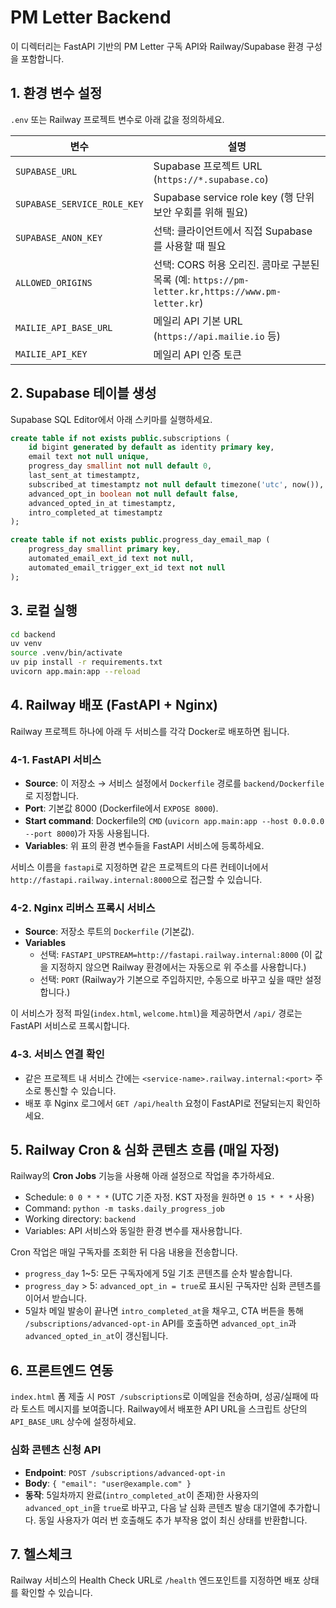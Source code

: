 # PM Letter Backend

이 디렉터리는 FastAPI 기반의 PM Letter 구독 API와 Railway/Supabase 환경 구성을 포함합니다.

## 1. 환경 변수 설정

`.env` 또는 Railway 프로젝트 변수로 아래 값을 정의하세요.

| 변수 | 설명 |
| --- | --- |
| `SUPABASE_URL` | Supabase 프로젝트 URL (`https://*.supabase.co`) |
| `SUPABASE_SERVICE_ROLE_KEY` | Supabase service role key (행 단위 보안 우회를 위해 필요) |
| `SUPABASE_ANON_KEY` | 선택: 클라이언트에서 직접 Supabase를 사용할 때 필요 |
| `ALLOWED_ORIGINS` | 선택: CORS 허용 오리진. 콤마로 구분된 목록 (예: `https://pm-letter.kr,https://www.pm-letter.kr`) |
| `MAILIE_API_BASE_URL` | 메일리 API 기본 URL (`https://api.mailie.io` 등) |
| `MAILIE_API_KEY` | 메일리 API 인증 토큰 |

## 2. Supabase 테이블 생성

Supabase SQL Editor에서 아래 스키마를 실행하세요.

```sql
create table if not exists public.subscriptions (
    id bigint generated by default as identity primary key,
    email text not null unique,
    progress_day smallint not null default 0,
    last_sent_at timestamptz,
    subscribed_at timestamptz not null default timezone('utc', now()),
    advanced_opt_in boolean not null default false,
    advanced_opted_in_at timestamptz,
    intro_completed_at timestamptz
);

create table if not exists public.progress_day_email_map (
    progress_day smallint primary key,
    automated_email_ext_id text not null,
    automated_email_trigger_ext_id text not null
);
```

## 3. 로컬 실행

```bash
cd backend
uv venv
source .venv/bin/activate
uv pip install -r requirements.txt
uvicorn app.main:app --reload
```

## 4. Railway 배포 (FastAPI + Nginx)

Railway 프로젝트 하나에 아래 두 서비스를 각각 Docker로 배포하면 됩니다.

### 4-1. FastAPI 서비스

- **Source**: 이 저장소 → 서비스 설정에서 `Dockerfile` 경로를 `backend/Dockerfile`로 지정합니다.
- **Port**: 기본값 8000 (Dockerfile에서 `EXPOSE 8000`).
- **Start command**: Dockerfile의 `CMD` (`uvicorn app.main:app --host 0.0.0.0 --port 8000`)가 자동 사용됩니다.
- **Variables**: 위 표의 환경 변수들을 FastAPI 서비스에 등록하세요.

서비스 이름을 `fastapi`로 지정하면 같은 프로젝트의 다른 컨테이너에서 `http://fastapi.railway.internal:8000`으로 접근할 수 있습니다.

### 4-2. Nginx 리버스 프록시 서비스

- **Source**: 저장소 루트의 `Dockerfile` (기본값).
- **Variables**
  - 선택: `FASTAPI_UPSTREAM=http://fastapi.railway.internal:8000` (이 값을 지정하지 않으면 Railway 환경에서는 자동으로 위 주소를 사용합니다.)
  - 선택: `PORT` (Railway가 기본으로 주입하지만, 수동으로 바꾸고 싶을 때만 설정합니다.)

이 서비스가 정적 파일(`index.html`, `welcome.html`)을 제공하면서 `/api/` 경로는 FastAPI 서비스로 프록시합니다.

### 4-3. 서비스 연결 확인

- 같은 프로젝트 내 서비스 간에는 `<service-name>.railway.internal:<port>` 주소로 통신할 수 있습니다.
- 배포 후 Nginx 로그에서 `GET /api/health` 요청이 FastAPI로 전달되는지 확인하세요.

## 5. Railway Cron & 심화 콘텐츠 흐름 (매일 자정)

Railway의 **Cron Jobs** 기능을 사용해 아래 설정으로 작업을 추가하세요.

- Schedule: `0 0 * * *` (UTC 기준 자정. KST 자정을 원하면 `0 15 * * *` 사용)
- Command: `python -m tasks.daily_progress_job`
- Working directory: `backend`
- Variables: API 서비스와 동일한 환경 변수를 재사용합니다.

Cron 작업은 매일 구독자를 조회한 뒤 다음 내용을 전송합니다.

- `progress_day` 1~5: 모든 구독자에게 5일 기초 콘텐츠를 순차 발송합니다.
- `progress_day` > 5: `advanced_opt_in = true`로 표시된 구독자만 심화 콘텐츠를 이어서 받습니다.
- 5일차 메일 발송이 끝나면 `intro_completed_at`을 채우고, CTA 버튼을 통해 `/subscriptions/advanced-opt-in` API를 호출하면 `advanced_opt_in`과 `advanced_opted_in_at`이 갱신됩니다.

## 6. 프론트엔드 연동

`index.html` 폼 제출 시 `POST /subscriptions`로 이메일을 전송하며, 성공/실패에 따라 토스트 메시지를 보여줍니다. Railway에서 배포한 API URL을 스크립트 상단의 `API_BASE_URL` 상수에 설정하세요.

### 심화 콘텐츠 신청 API

- **Endpoint**: `POST /subscriptions/advanced-opt-in`
- **Body**: `{ "email": "user@example.com" }`
- **동작**: 5일차까지 완료(`intro_completed_at`이 존재)한 사용자의 `advanced_opt_in`을 `true`로 바꾸고, 다음 날 심화 콘텐츠 발송 대기열에 추가합니다. 동일 사용자가 여러 번 호출해도 추가 부작용 없이 최신 상태를 반환합니다.

## 7. 헬스체크

Railway 서비스의 Health Check URL로 `/health` 엔드포인트를 지정하면 배포 상태를 확인할 수 있습니다.

